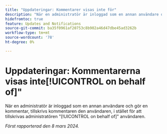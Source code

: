 ```yaml
---
title: "Uppdateringar: Kommentarer visas inte för"
description: "När en administratör är inloggad som en annan användare och gör en kommentar, tillskrivs kommentaren den användaren istället för att tillskrivas administratören för användarens räkning."
hidefromtoc: true
feature: Updates and Notifications
source-git-commit: ba35f0961af20753c8b902a46d47dbe45ad3262b
workflow-type: tm+mt
source-wordcount: '78'
ht-degree: 0%

---
```



# Uppdateringar: Kommentarerna visas inte[!UICONTROL on behalf of]&quot;

När en administratör är inloggad som en annan användare och gör en kommentar, tillskrivs kommentaren den användaren, i stället för att tillskrivas administratören &quot;[!UICONTROL on behalf of]&quot; användaren.

_Först rapporterad den 8 mars 2024._

